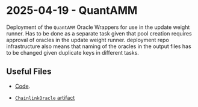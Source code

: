 # 2025-04-19 - QuantAMM

Deployment of the `QuantAMM` Oracle Wrappers for use in the update weight runner. Has to be done as a separate task given that pool creation requires approval of oracles in the update weight runner. deployment repo infrastructure also means that naming of the oracles in the output files has to be changed given duplicate keys in different tasks. 

## Useful Files

- [Code](https://github.com/QuantAMMProtocol/QuantAMM-V1/commit/a368c0a8386c62d4827dc80f150cd44e20be2372).

- [`ChainlinkOracle` artifact](./artifact/ChainlinkOracle.json) 
